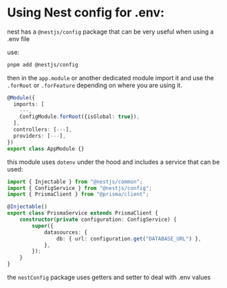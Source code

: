 <!-- @format -->

# Using Nest config for .env:

nest has a `@nestjs/config` package that can be very useful when using a .env file

use:

```bash
pnpm add @nestjs/config
```

then in the `app.module` or another dedicated module import it and use the `.forRoot` or `.forFeature` depending on where you are using it.

```typescript
@Module({
  imports: [
    ---,
    ConfigModule.forRoot({isGlobal: true}),
  ],
  controllers: [---],
  providers: [---],
})
export class AppModule {}
```

this module uses `dotenv` under the hood and includes a service that can be used:

```typescript
import { Injectable } from "@nestjs/common";
import { ConfigService } from "@nestjs/config";
import { PrismaClient } from "@prisma/client";

@Injectable()
export class PrismaService extends PrismaClient {
	constructor(private configuration: ConfigService) {
		super({
			datasources: {
				db: { url: configuration.get("DATABASE_URL") },
			},
		});
	}
}
```

the `nestConfig` package uses getters and setter to deal with .env values
